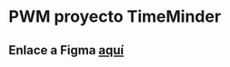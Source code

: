 # PWM proyecto TimeMinder

## Enlace a Figma [aquí](https://www.figma.com/file/qLt2Ujj3YRBOaIwWCkAKXA/PWM---Proyecto?type=design&node-id=0%3A1&mode=design&t=ckZ7yHmUY0bu83s7-1)